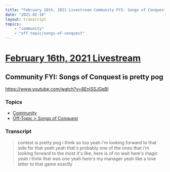 ```yaml
---
title: "February 16th, 2021 Livestream Community FYI: Songs of Conquest is pretty pog"
date: "2021-02-16"
layout: transcript
topics:
    - "community"
    - "off-topic/songs-of-conquest"
---
```

# [February 16th, 2021 Livestream](../2021-02-16.md)
## Community FYI: Songs of Conquest is pretty pog
https://www.youtube.com/watch?v=8EnjSSJGeBI

### Topics
* [Community](../topics/community.md)
* [Off-Topic > Songs of Conquest](../topics/off-topic/songs-of-conquest.md)

### Transcript

> contest is pretty pog i think so too yeah i'm looking forward to that side for that yeah yeah that's probably one of the ones that i'm looking forward to the most it's like, here is of no wait here's magic yeah i think that was one yeah here's my manager yeah like a love letter to that game exactly
